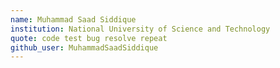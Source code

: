 ```yaml
---
name: Muhammad Saad Siddique
institution: National University of Science and Technology
quote: code test bug resolve repeat
github_user: MuhammadSaadSiddique
---
```

